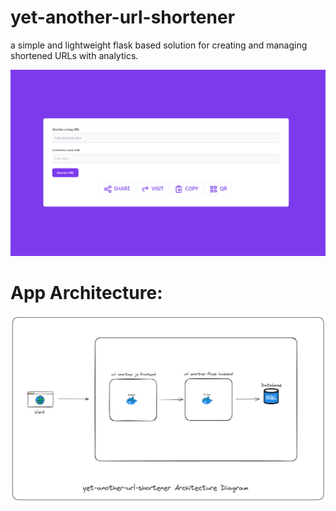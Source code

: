 # yet-another-url-shortener
a simple and lightweight flask based solution for creating and managing shortened URLs with analytics.

![App UI](https://github.com/MasterZesty/yet-another-url-shortener/blob/main/docs/yaus-ui-diagram-v1.png)

# App Architecture:
![App Architecture](https://github.com/MasterZesty/yet-another-url-shortener/blob/main/docs/yaus-architecture-diagram.png)

<!-- ## alembic commands for ref
```
alembic init alembic
alembic revision --autogenerate
alembic upgrade head
``` -->